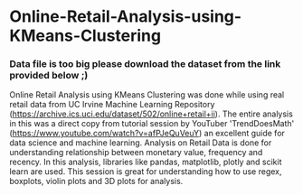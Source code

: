 # Online-Retail-Analysis-using-KMeans-Clustering
### Data file is too big please download the dataset from the link provided below ;)
Online Retail Analysis using KMeans Clustering was done while using real retail data from UC Irvine Machine Learning Repository (https://archive.ics.uci.edu/dataset/502/online+retail+ii). The entire analysis in this was a direct copy from tutorial session by YouTuber 'TrendDoesMath' (https://www.youtube.com/watch?v=afPJeQuVeuY) an excellent guide for data science and machine learning. 
Analysis on Retail Data is done for understanding relationship between monetary value, frequency and recency.
In this analysis, libraries like pandas, matplotlib, plotly and scikit learn are used.
This session is great for understanding how to use regex, boxplots, violin plots and 3D plots for analysis. 

